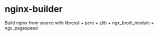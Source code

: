 # nginx-builder
Build nginx from source with libressl + pcre + zlib + ngx_brotli_module + ngx_pagespeed
